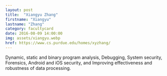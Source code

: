 ```yaml
---
layout: post
title:  "Xiangyu Zhang"
firstname: "Xiangyu"
lastname: "Zhang"
category: facultycard
date: 2016-08-09 14:00:00
img: assets/xiangyu.webp
href: https://www.cs.purdue.edu/homes/xyzhang/
---
```


Dynamic, static and binary program analysis,
Debugging,
System security,
Forensics,
Android and iOS security, and
Improving effectiveness and robustness of data processing.
